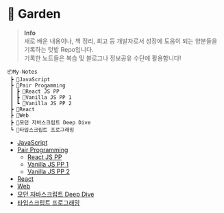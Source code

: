 # **🌱 Garden**

> **Info**  
> 새로 배운 내용이나, 책 정리, 회고 등 개발자로서 성장에 도움이 되는 양분들을 기록하는 텃밭 Repo입니다.  
> 기록한 노트들은 복습 및 블로그나 정보공유 수단에 활용합니다!

```
📦My-Notes
 ┣ 📂JavaScript
 ┣ 📂Pair Progamming
 ┃ ┣ 📂React JS PP
 ┃ ┣ 📂Vanilla JS PP 1
 ┃ ┗ 📂Vanilla JS PP 2
 ┣ 📂React
 ┣ 📂Web
 ┣ 📂모던 자바스크립트 Deep Dive
 ┗ 📂타입스크립트 프로그래밍
```

- [JavaScript](./JavaScript/)
- [Pair Programming](./Pair%20Progamming/)
  - [React JS PP](./Pair%20Progamming/React%20JS%20PP/)
  - [Vanilla JS PP 1](./Pair%20Progamming/Vanilla%20JS%20PP%201/)
  - [Vanilla JS PP 2](./Pair%20Progamming/Vanilla%20JS%20PP%202/)
- [React](./React/)
- [Web](./Web/)
- [모던 자바스크립트 Deep Dive](./%EB%AA%A8%EB%8D%98%20%EC%9E%90%EB%B0%94%EC%8A%A4%ED%81%AC%EB%A6%BD%ED%8A%B8%20Deep%20Dive/)
- [타입스크립트 프로그래밍](./%ED%83%80%EC%9E%85%EC%8A%A4%ED%81%AC%EB%A6%BD%ED%8A%B8%20%ED%94%84%EB%A1%9C%EA%B7%B8%EB%9E%98%EB%B0%8D/)
